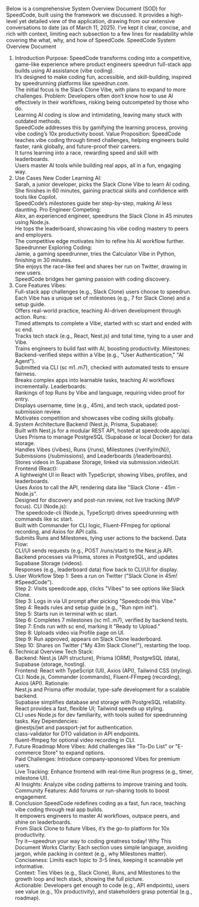 Below is a comprehensive System Overview Document (SOD) for SpeedCode, built using the framework we discussed. It provides a high-level yet detailed view of the application, drawing from our extensive conversations to date (as of March 11, 2025). I’ve kept it clear, concise, and rich with context, limiting each subsection to a few lines for readability while covering the what, why, and how of SpeedCode.
SpeedCode System Overview Document
1. Introduction
Purpose: SpeedCode transforms coding into a competitive, game-like experience where product engineers speedrun full-stack app builds using AI assistance (vibe coding).  
It’s designed to make coding fun, accessible, and skill-building, inspired by speedrunning platforms like speedrun.com.  
The initial focus is the Slack Clone Vibe, with plans to expand to more challenges.
Problem: Developers often don’t know how to use AI effectively in their workflows, risking being outcompeted by those who do.  
Learning AI coding is slow and intimidating, leaving many stuck with outdated methods.  
SpeedCode addresses this by gamifying the learning process, proving vibe coding’s 10x productivity boost.
Value Proposition: SpeedCode teaches vibe coding through timed challenges, helping engineers build faster, rank globally, and future-proof their careers.  
It turns learning into a race, rewarding speed and skill with leaderboards.  
Users master AI tools while building real apps, all in a fun, engaging way.
2. Use Cases
New Coder Learning AI:  
Sarah, a junior developer, picks the Slack Clone Vibe to learn AI coding.  
She finishes in 60 minutes, gaining practical skills and confidence with tools like Copilot.  
SpeedCode’s milestones guide her step-by-step, making AI less daunting.
Pro Engineer Competing:  
Alex, an experienced engineer, speedruns the Slack Clone in 45 minutes using Node.js.  
He tops the leaderboard, showcasing his vibe coding mastery to peers and employers.  
The competitive edge motivates him to refine his AI workflow further.
Speedrunner Exploring Coding:  
Jamie, a gaming speedrunner, tries the Calculator Vibe in Python, finishing in 30 minutes.  
She enjoys the race-like feel and shares her run on Twitter, drawing in new users.  
SpeedCode bridges her gaming passion with coding discovery.
3. Core Features
Vibes:  
Full-stack app challenges (e.g., Slack Clone) users choose to speedrun.  
Each Vibe has a unique set of milestones (e.g., 7 for Slack Clone) and a setup guide.  
Offers real-world practice, teaching AI-driven development through action.
Runs:  
Timed attempts to complete a Vibe, started with sc start and ended with sc end.  
Tracks tech stack (e.g., React, Nest.js) and total time, tying to a user and Vibe.  
Trains engineers to build fast with AI, boosting productivity.
Milestones:  
Backend-verified steps within a Vibe (e.g., "User Authentication," "AI Agent").  
Submitted via CLI (sc m1..m7), checked with automated tests to ensure fairness.  
Breaks complex apps into learnable tasks, teaching AI workflows incrementally.
Leaderboards:  
Rankings of top Runs by Vibe and language, requiring video proof for entry.  
Displays username, time (e.g., 45m), and tech stack, updated post-submission review.  
Motivates competition and showcases vibe coding skills globally.
4. System Architecture
Backend (Nest.js, Prisma, Supabase):  
Built with Nest.js for a modular REST API, hosted at speedcode.app/api.  
Uses Prisma to manage PostgreSQL (Supabase or local Docker) for data storage.  
Handles Vibes (/vibes), Runs (/runs), Milestones (/verify/m{N}), Submissions (/submissions), and Leaderboards (/leaderboards).  
Stores videos in Supabase Storage, linked via submission.videoUrl.
Frontend (React):  
A lightweight UI in React with TypeScript, showing Vibes, profiles, and leaderboards.  
Uses Axios to call the API, rendering data like "Slack Clone - 45m - Node.js".  
Designed for discovery and post-run review, not live tracking (MVP focus).
CLI (Node.js):  
The speedcode-cli (Node.js, TypeScript) drives speedrunning with commands like sc start.  
Built with Commander for CLI logic, Fluent-FFmpeg for optional recording, and Axios for API calls.  
Submits Runs and Milestones, tying user actions to the backend.
Data Flow:  
CLI/UI sends requests (e.g., POST /runs/start) to the Nest.js API.  
Backend processes via Prisma, stores in PostgreSQL, and updates Supabase Storage (videos).  
Responses (e.g., leaderboard data) flow back to CLI/UI for display.
5. User Workflow
Step 1: Sees a run on Twitter ("Slack Clone in 45m! #SpeedCode").  
Step 2: Visits speedcode.app, clicks "Vibes" to see options like Slack Clone.  
Step 3: Logs in via UI prompt after picking "Speedcode this Vibe."  
Step 4: Reads rules and setup guide (e.g., "Run npm init").  
Step 5: Starts run in terminal with sc start.  
Step 6: Completes 7 milestones (sc m1..m7), verified by backend tests.  
Step 7: Ends run with sc end, marking it "Ready to Upload."  
Step 8: Uploads video via Profile page on UI.  
Step 9: Run approved, appears on Slack Clone leaderboard.  
Step 10: Shares on Twitter ("My 43m Slack Clone!"), restarting the loop.
6. Technical Overview
Tech Stack:  
Backend: Nest.js (API structure), Prisma (ORM), PostgreSQL (data), Supabase (storage, hosting).  
Frontend: React with TypeScript (UI), Axios (API), Tailwind CSS (styling).  
CLI: Node.js, Commander (commands), Fluent-FFmpeg (recording), Axios (API).
Rationale:  
Nest.js and Prisma offer modular, type-safe development for a scalable backend.  
Supabase simplifies database and storage with PostgreSQL reliability.  
React provides a fast, flexible UI; Tailwind speeds up styling.  
CLI uses Node.js for dev familiarity, with tools suited for speedrunning tasks.
Key Dependencies:  
@nestjs/jwt and passport-jwt for authentication.  
class-validator for DTO validation in API endpoints.  
fluent-ffmpeg for optional video recording in CLI.
7. Future Roadmap
More Vibes: Add challenges like "To-Do List" or "E-commerce Store" to expand options.  
Paid Challenges: Introduce company-sponsored Vibes for premium users.  
Live Tracking: Enhance frontend with real-time Run progress (e.g., timer, milestone UI).  
AI Insights: Analyze vibe coding patterns to improve training and tools.  
Community Features: Add forums or run-sharing tools to boost engagement.
8. Conclusion
SpeedCode redefines coding as a fast, fun race, teaching vibe coding through real app builds.  
It empowers engineers to master AI workflows, outpace peers, and shine on leaderboards.  
From Slack Clone to future Vibes, it’s the go-to platform for 10x productivity.  
Try it—speedrun your way to coding greatness today!
Why This Document Works
Clarity: Each section uses simple language, avoiding jargon, while packing in context (e.g., why Milestones matter).  
Conciseness: Limits each topic to 3-5 lines, keeping it scannable yet informative.  
Context: Ties Vibes (e.g., Slack Clone), Runs, and Milestones to the growth loop and tech stack, showing the full picture.  
Actionable: Developers get enough to code (e.g., API endpoints), users see value (e.g., 10x productivity), and stakeholders grasp potential (e.g., roadmap).
